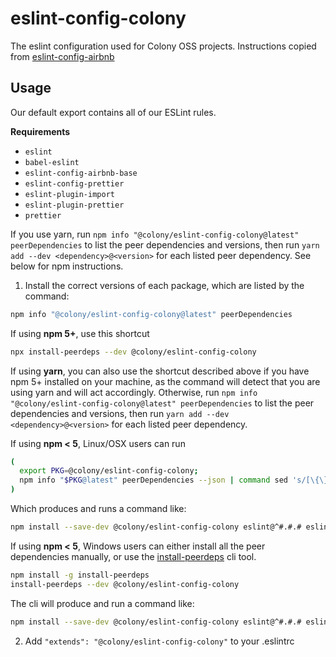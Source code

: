 # eslint-config-colony

The eslint configuration used for Colony OSS projects. Instructions copied from [eslint-config-airbnb](https://github.com/airbnb/javascript/blob/master/packages/eslint-config-airbnb/README.md)

## Usage

Our default export contains all of our ESLint rules.

**Requirements**

* `eslint`
* `babel-eslint`
* `eslint-config-airbnb-base`
* `eslint-config-prettier`
* `eslint-plugin-import`
* `eslint-plugin-prettier`
* `prettier`

If you use yarn, run `npm info "@colony/eslint-config-colony@latest" peerDependencies` to list the peer dependencies and versions, then run `yarn add --dev <dependency>@<version>` for each listed peer dependency. See below for npm instructions.

1. Install the correct versions of each package, which are listed by the command:

  ```sh
  npm info "@colony/eslint-config-colony@latest" peerDependencies
  ```

  If using **npm 5+**, use this shortcut

  ```sh
  npx install-peerdeps --dev @colony/eslint-config-colony
  ```

  If using **yarn**, you can also use the shortcut described above if you have npm 5+ installed on your machine, as the command will detect that you are using yarn and will act accordingly.
  Otherwise, run `npm info "@colony/eslint-config-colony@latest" peerDependencies` to list the peer dependencies and versions, then run `yarn add --dev <dependency>@<version>` for each listed peer dependency.

  If using **npm < 5**, Linux/OSX users can run

  ```sh
  (
    export PKG=@colony/eslint-config-colony;
    npm info "$PKG@latest" peerDependencies --json | command sed 's/[\{\},]//g ; s/: /@/g' | xargs npm install --save-dev "$PKG@latest"
  )
  ```

  Which produces and runs a command like:

  ```sh
  npm install --save-dev @colony/eslint-config-colony eslint@^#.#.# eslint-plugin-import@^#.#.#
  ```

  If using **npm < 5**, Windows users can either install all the peer dependencies manually, or use the [install-peerdeps](https://github.com/nathanhleung/install-peerdeps) cli tool.

  ```sh
  npm install -g install-peerdeps
  install-peerdeps --dev @colony/eslint-config-colony
  ```
  The cli will produce and run a command like:

  ```sh
  npm install --save-dev @colony/eslint-config-colony eslint@^#.#.# eslint-plugin-import@^#.#.#
  ```

2. Add `"extends": "@colony/eslint-config-colony"` to your .eslintrc
